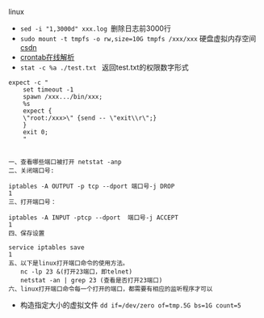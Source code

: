linux
- `sed -i "1,3000d" xxx.log `删除日志前3000行
- `sudo mount -t tmpfs -o rw,size=10G tmpfs /xxx/xxx` 硬盘虚拟内存空间[csdn](https://www.cnblogs.com/djoker/p/8822376.html)
- [crontab在线解析](https://crontab.guru/#00_23_*_*_1-5)
- `stat -c %a ./test.txt ` 返回test.txt的权限数字形式
```
expect -c "
    set timeout -1
    spawn /xxx.../bin/xxx;
    %s
    expect {
    \"root:/xxx>\" {send -- \"exit\\r\";}
    }
    exit 0;
    "
    
```

```
一、查看哪些端口被打开 netstat -anp
二、关闭端口号:

iptables -A OUTPUT -p tcp --dport 端口号-j DROP
1
三、打开端口号：

iptables -A INPUT -ptcp --dport  端口号-j ACCEPT
1
四、保存设置

service iptables save
1
五、以下是linux打开端口命令的使用方法。
　　nc -lp 23 &(打开23端口，即telnet)
　　netstat -an | grep 23 (查看是否打开23端口)
六、linux打开端口命令每一个打开的端口，都需要有相应的监听程序才可以
```
- 构造指定大小的虚拟文件
`dd if=/dev/zero of=tmp.5G bs=1G count=5`




